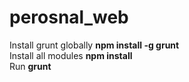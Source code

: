 # perosnal_web </br>
Install grunt globally <b>npm install -g grunt</b> </br>
Install all modules <b>npm install</b> </br>
Run <b>grunt</b>
